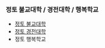 ### 정토 불교대학 / 경전대학 / 행복학교
- [정토 불교대학](https://www.jungto.org/edu)
- [정토 경전대학](https://www.jungto.org/edu/senior/)
- 정토 행복학교
